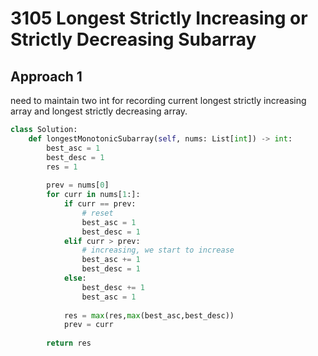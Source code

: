 # 3105 Longest Strictly Increasing or Strictly Decreasing Subarray

## Approach 1
need to maintain two int for recording current longest strictly increasing array and longest strictly decreasing array.


```python
class Solution:
    def longestMonotonicSubarray(self, nums: List[int]) -> int:
        best_asc = 1
        best_desc = 1
        res = 1
        
        prev = nums[0]        
        for curr in nums[1:]:
            if curr == prev:
                # reset
                best_asc = 1
                best_desc = 1
            elif curr > prev:
                # increasing, we start to increase
                best_asc += 1
                best_desc = 1
            else:
                best_desc += 1
                best_asc = 1
            
            res = max(res,max(best_asc,best_desc))
            prev = curr
                                    
        return res        
```